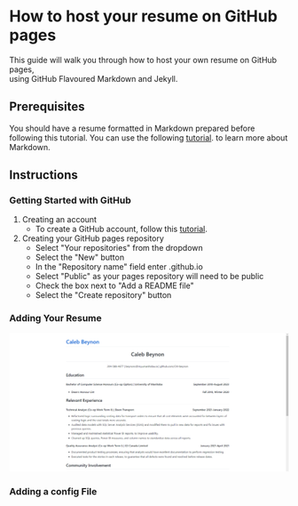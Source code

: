 # How to host your resume on GitHub pages  
This guide will walk you through how to host your own resume on GitHub pages,  
using GitHub Flavoured Markdown and Jekyll.

## Prerequisites
You should have a resume formatted in Markdown prepared before following this tutorial.
You can use the following <a href="https://www.markdownguide.org/getting-started/">tutorial</a>. to learn more about Markdown.

## Instructions

### Getting Started with GitHub
1. Creating an account
    - To create a GitHub account, follow this <a href="https://docs.github.com/en/get-started/signing-up-for-github/signing-up-for-a-new-github-account">tutorial</a>.
2. Creating your GitHub pages repository
    - Select "Your repositories" from the dropdown
    - Select the "New" button
    - In the "Repository name" field enter <profileName>.github.io
    - Select "Public" as your pages repository will need to be public
    - Check the box next to "Add a README file"
    - Select the "Create repository" button

### Adding Your Resume


![Resume](Resume.png)

### Adding a config File
